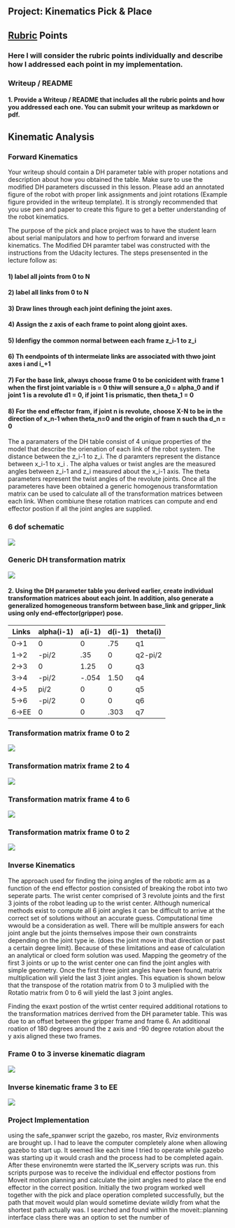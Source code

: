 ## Project: Kinematics Pick & Place

## [Rubric](https://review.udacity.com/#!/rubrics/972/view) Points
### Here I will consider the rubric points individually and describe how I addressed each point in my implementation.  

### Writeup / README

#### 1. Provide a Writeup / README that includes all the rubric points and how you addressed each one.  You can submit your writeup as markdown or pdf.  

## Kinematic Analysis
### Forward Kinematics
Your writeup should contain a DH parameter table with proper notations and description about how you obtained the table. Make sure to use the modified DH parameters discussed in this lesson. Please add an annotated figure of the robot with proper link assignments and joint rotations (Example figure provided in the writeup template). It is strongly recommended that you use pen and paper to create this figure to get a better understanding of the robot kinematics.

The purpose of the pick and place project was to have the student learn about serial manipulators and how to perfrom forward and inverse kinematics.  The Modified DH paramter tabel was constructed with the instructions from the Udacity lectures. The steps presensented in the lecture follow as:

#### 1) label all joints from 0 to N
#### 2) label all links from 0 to N
#### 3) Draw lines through each joint defining the joint axes.
#### 4) Assign the z axis of each frame to point along gjoint axes.
#### 5) Idenfigy the common normal between each frame z_i-1 to z_i
#### 6) Th eendpoints of th intermeiate links are associated with thwo joint axes i and i_+1
#### 7) For the base link, always choose frame 0 to be conicident with frame 1 when the first joint variable is = 0 thiw will sensure a_0 = alpha_0 and if joint 1 is a revolute d1 = 0, if joint 1 is prismatic, then theta_1 = 0
#### 8) For the end effector fram, if joint n is revolute, choose X-N to be in the direction of x_n-1 when theta_n=0 and the origin of fram n such tha d_n = 0

The a paramaters of the DH table consist of 4 unique properties of the model that describe the orienation of each link of the robot system.  The distance between the z_i-1 to z_i.  The d paramters represent the distance between x_i-1 to x_i .  The alpha values or twist angles are the measured angles between z_i-1 and z_i measured about the x_i-1 axis.  The theta parameters represent the twist angles of the revolute joints.  Once all the parameteres have been obtained a generic homogenous transformtation matrix can be used to calculate all of the transformation matrices between each link.  When combiune these rotation matrices can compute and end effector postion if all the joint angles are supplied.  

### 6 dof schematic

![](./pics/DH_params_pickandplace.PNG)


### Generic DH transformation matrix

![](./pics/gen_DH_matrix.PNG)

#### 2. Using the DH parameter table you derived earlier, create individual transformation matrices about each joint. In addition, also generate a generalized homogeneous transform between base_link and gripper_link using only end-effector(gripper) pose.

Links | alpha(i-1) | a(i-1) | d(i-1) | theta(i)
--- | --- | --- | --- | ---
0->1 | 0 | 0 | .75 | q1
1->2 |-pi/2| .35 | 0 | q2-pi/2 
2->3 | 0 | 1.25 | 0 | q3
3->4 |-pi/2| -.054 | 1.50 | q4
4->5 | pi/2| 0 | 0 | q5
5->6 |-pi/2| 0 | 0 | q6
6->EE | 0 | 0 | .303 | q7


### Transformation matrix frame 0 to 2

![](./pics/transformation_matrix_T0_2.PNG)


### Transformation matrix frame 2 to 4

![](./pics/transformation_matrix_T2_4.PNG)


### Transformation matrix frame 4 to 6

![](./pics/transformation_matrix_T4_6.PNG)
### Transformation matrix frame 0 to 2

![](./pics/transformation_matrix_T0_EE.PNG)

### Inverse Kinematics
The approach used for finding the joing angles of the robotic arm as a function of the end effector postion consisted of breaking the robot into two seperate parts.  The wrist center comprised of 3 revolute joints and the first 3 joints of the robot leading up to the wrist center.  Although numerical methods exist to compute all 6 joint angles it can be difficult to arrive at the correct set of solutions without an accurate guess.  Computational time wwould be a consideration as well. There will be multiple answers for each joint angle but the joints themselves impose their own constraints depending on the joint type ie. (does the joint move in that direction or past a certain degree limit).  Because of these limitations and ease of calculation an analytical or cloed form solution was used.  Mapping the geometry of the first 3 joints or up to the wrist center one can find the joint angles with simple geometry.  Once the first three joint angles have been found, matrix multiplication will yield the last 3 joint angles.  This equation is shown below that the transpose of the rotation matrix from 0 to 3 muliplied with the Rotatio matrix from 0 to 6 will yield the last 3 joint angles.  

Finding the exaxt postion of the wrtist center required additional rotations to the transformation matrices derrived from the DH parameter table.  This was due to an offset between the gripper frame and frame 6.  An additional roation of 180 degrees around the z axis and -90 degree rotation about the y axis aligned these two frames.  

### Frame 0 to 3 inverse kinematic diagram

![](./pics/0_3_inv_kin_diagram.PNG)


### Inverse kinematic frame 3 to EE

![](./pics/inv_kin_eq.PNG)


### Project Implementation
using the safe_spanwer script the gazebo, ros master, Rviz environments are brought up.  I had to leave the computer completely alone when allowing gazebo to start up.  It seemed like each time I tried to operate while gazebo was starting up it would crash and the process had to be completed again.  After these environemtn were started the IK_servery scripts was run.  this scripts purpose was to receive the individual end effector postions from Moveit motion planning and calculate the joint angles need to place the end effector in the correct position.  Initially the two program worked well together with the pick and place operation completed successfully, but the path that moveit would plan would sometime deviate wildly from what the shortest path actually was.  I searched and found within the moveit::planning interface class there was an option to set the number of 






